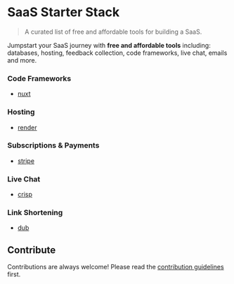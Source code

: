 # SaaS Starter Stack
> A curated list of free and affordable tools for building a SaaS. 

Jumpstart your SaaS journey with **free and affordable tools** including: databases, hosting, feedback collection, code frameworks, live chat, emails and more.

### Code Frameworks

- [nuxt](https://nuxt.com)

### Hosting

- [render](https://render.com)

### Subscriptions & Payments

- [stripe](https://stripe.com)

### Live Chat

- [crisp](https://crisp.im)

### Link Shortening

- [dub](https://dub.co)

## Contribute

Contributions are always welcome!
Please read the [contribution guidelines](contributing.md) first.
